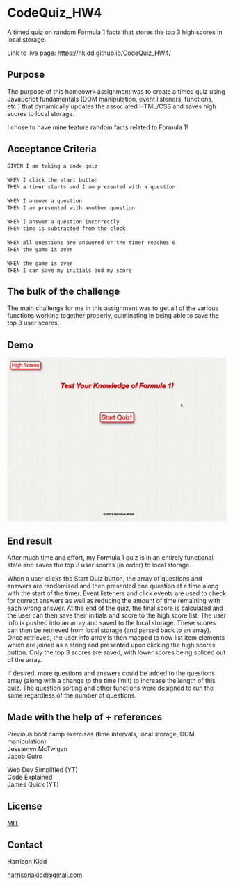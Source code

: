 # CodeQuiz_HW4
A timed quiz on random Formula 1 facts that stores the top 3 high scores in local storage.

Link to live page: https://hkidd.github.io/CodeQuiz_HW4/

## Purpose
The purpose of this homeowrk assignment was to create a timed quiz using JavaScript fundamentals (DOM manipulation, event listeners, functions, etc.) that dynamically updates the associated HTML/CSS and saves high scores to local storage.

I chose to have mine feature random facts related to Formula 1!

## Acceptance Criteria
```
GIVEN I am taking a code quiz

WHEN I click the start button
THEN a timer starts and I am presented with a question

WHEN I answer a question
THEN I am presented with another question

WHEN I answer a question incorrectly
THEN time is subtracted from the clock

WHEN all questions are answered or the timer reaches 0
THEN the game is over

WHEN the game is over
THEN I can save my initials and my score
```

## The bulk of the challenge
The main challenge for me in this assignment was to get all of the various functions working together properly, culminating in being able to save the top 3 user scores.  

## Demo
![Quiz Demo Gif](assets/images/F1quizTrimmed.gif)

## End result
After much time and effort, my Formula 1 quiz is in an entirely functional state and saves the top 3 user scores (in order) to local storage.

When a user clicks the Start Quiz button, the array of questions and answers are randomized and then presented one question at a time along with the start of the timer.  Event listeners and click events are used to check for correct answers as well as reducing the amount of time remaining with each wrong answer.  At the end of the quiz, the final score is calculated and the user can then save their initials and score to the high score list.  The user info is pushed into an array and saved to the local storage.  These scores can then be retrieved from local storage (and parsed back to an array).  Once retrieved, the user info array is then mapped to new list item elements which are joined as a string and presented upon clicking the high scores button.  Only the top 3 scores are saved, with lower scores being spliced out of the array.

If desired, more questions and answers could be added to the questions array (along with a change to the time limit) to increase the length of this quiz.  The question sorting and other functions were designed to run the same regardless of the number of questions.

## Made with the help of + references
Previous boot camp exercises (time intervals, local storage, DOM manipulation) <br>
Jessamyn McTwigan <br>
Jacob Guiro <br>

Web Dev Simplified (YT) <br>
Code Explained <br>
James Quick (YT) <br>

## License
[MIT](https://choosealicense.com/licenses/mit/)

## Contact
Harrison Kidd <br>

harrisonakidd@gmail.com 
